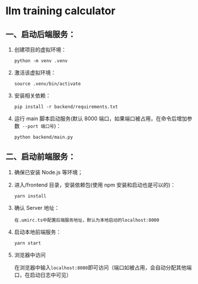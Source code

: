 # **llm training calculator**

## 一、启动后端服务：

1. 创建项目的虚拟环境：

   `python -m venv .venv`

2. 激活该虚拟环境：

   `source .venv/bin/activate`

3. 安装相关依赖：

   `pip install -r backend/requirements.txt`

4. 运行 main 脚本启动服务(默认 8000 端口，如果端口被占用，在命令后增加参数` --port 端口号`)：

   `python backend/main.py`

## 二、启动前端服务：

1. 确保已安装 Node.js 等环境；

2. 进入/frontend 目录，安装依赖包(使用 npm 安装和启动也是可以的)：

   `yarn install`

3. 确认 Server 地址：

   `在.umirc.ts中配置后端服务地址，默认为本地启动的localhost:8000`

4. 启动本地前端服务：

   `yarn start`

5. 浏览器中访问

   在浏览器中输入`localhost:8080`即可访问（端口如被占用，会自动分配其他端口，在启动日志中可见）
